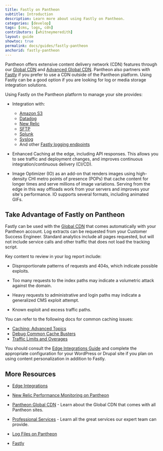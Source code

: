 ```yaml
---
title: Fastly on Pantheon
subtitle: Introduction
description: Learn more about using Fastly on Pantheon.
categories: [develop]
tags: [cms, logs, cdn]
contributors: [whitneymeredith]
layout: guide
showtoc: true
permalink: docs/guides/fastly-pantheon
anchorid: fastly-pantheon
---
```


Pantheon offers extensive content delivery network (CDN) features through our [Global CDN](/guides/global-cdn) and [Advanced Global CDN](/guides/agcdn). Pantheon also partners with [Fastly](https://www.fastly.com/) if you prefer to use a CDN outside of the Pantheon platform. Using Fastly can be a good option if you are looking for log or media storage integration solutions. 

Using Fastly on the Pantheon platform to manage your site provides: 

- Integration with:

    - [Amazon S3](https://aws.amazon.com/)
    - [Datadog](https://www.datadoghq.com/)
    - [New Relic](/guides/new-relic)
    - [SFTP](https://docs.fastly.com/en/guides/log-streaming-sftp)
    - [Splunk](https://www.splunk.com/)
    - [Syslog](https://docs.fastly.com/en/guides/log-streaming-syslog)
    - And other [Fastly logging endpoints](https://docs.fastly.com/en/guides/integrations#_logging-endpoints)

- Enhanced Caching at the edge, including API responses. This allows you to see traffic and deployment changes, and improves continuous integration/continuous delivery (CI/CD).

- Image Optimizer (IO) as an add-on that renders images using high-density CHI metro points of presence (POPs) that cache content for longer times and serve millions of image variations. Serving from the edge in this way offloads work from your servers and improves your site's performance. IO supports several formats, including animated GIFs.

## Take Advantage of Fastly on Pantheon 

Fastly can be used with the [Global CDN](/guides/global-cdn) that comes automatically with your Pantheon account. Log extracts can be requested from your Customer Success Engineer. Standard analytics include all pages requested, but will not include service calls and other traffic that does not load the tracking script.

Key content to review in your log report include:

- Disproportionate patterns of requests and 404s, which indicate possible exploits.

- Too many requests to the index paths may indicate a volumetric attack against the domain.

- Heavy requests to administrative and login paths may indicate a generalized CMS exploit attempt.

- Known exploit and excess traffic paths.

You can refer to the following docs for common caching issues:

- [Caching: Advanced Topics](/caching-advanced-topics)
- [Debug Common Cache Busters](/guides/frontend-performance/caching#troubleshoot-caching-issues)
- [Traffic Limits and Overages](/traffic-limits)

You should consult the [Edge Integrations Guide](/guides/edge-integrations/) and complete the appropriate configuration for your WordPress or Drupal site if you plan on using content personalization in addition to Fastly.

## More Resources

- [Edge Integrations](/guides/edge-integrations/)

- [New Relic Performance Monitoring on Pantheon](/guides/new-relic)

- [Pantheon Global CDN](/guides/global-cdn) - Learn about the Global CDN that comes with all Pantheon sites.

- [Professional Services](/guides/professional-services) - Learn all the great services our expert team can provide.

- [Log Files on Pantheon](/logs)

- [Fastly](https://explore.fastly.com)
